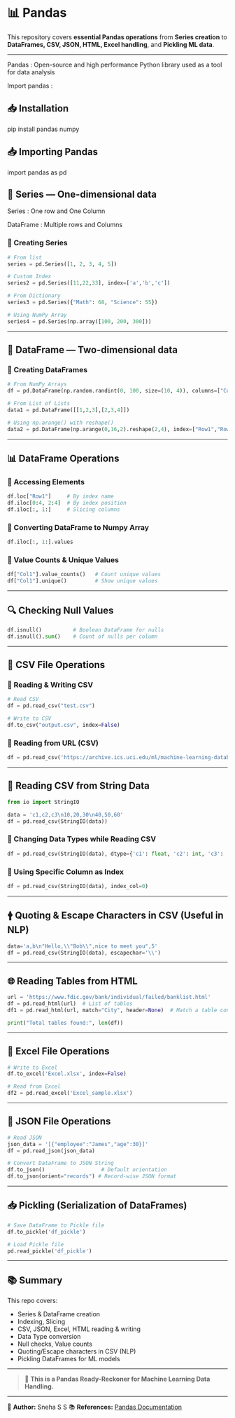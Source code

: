
# 📊 Pandas

This repository covers **essential Pandas operations** from **Series creation** to **DataFrames, CSV, JSON, HTML, Excel handling**, and **Pickling ML data**.

---
Pandas : Open-source and high performance Python library used as a tool for data analysis

Import pandas  : 



## 📥 Installation

pip install pandas numpy

## 📥 Importing Pandas

import pandas as pd

## 🧵 Series — One-dimensional data
Series : One row and One Column

DataFrame : Multiple rows and Columns

### 📌 Creating Series
```python
# From list
series = pd.Series([1, 2, 3, 4, 5])

# Custom Index
series2 = pd.Series([11,22,33], index=['a','b','c'])

# From Dictionary
series3 = pd.Series({"Math": 68, "Science": 55})

# Using NumPy Array
series4 = pd.Series(np.array([100, 200, 300]))
```

---

## 💃 DataFrame — Two-dimensional data
### 📌 Creating DataFrames
```python
# From NumPy Arrays
df = pd.DataFrame(np.random.randint(0, 100, size=(10, 4)), columns=["Col1", "Col2", "Col3", "Col4"])

# From List of Lists
data1 = pd.DataFrame([[1,2,3],[2,3,4]])

# Using np.arange() with reshape()
data2 = pd.DataFrame(np.arange(0,16,2).reshape(2,4), index=["Row1","Row2"], columns=["Col1","Col2","Col3","Col4"])
```

---

## 📊 DataFrame Operations
### 📌 Accessing Elements
```python
df.loc["Row1"]     # By index name
df.iloc[0:4, 2:4]  # By index position
df.iloc[:, 1:]     # Slicing columns
```

### 📌 Converting DataFrame to Numpy Array
```python
df.iloc[:, 1:].values
```

### 📌 Value Counts & Unique Values
```python
df["Col1"].value_counts()   # Count unique values
df["Col1"].unique()         # Show unique values
```

---

## 🔍 Checking Null Values
```python
df.isnull()          # Boolean DataFrame for nulls
df.isnull().sum()    # Count of nulls per column
```

---

## 📂 CSV File Operations
### 📌 Reading & Writing CSV
```python
# Read CSV
df = pd.read_csv("test.csv")

# Write to CSV
df.to_csv("output.csv", index=False)
```

### 📌 Reading from URL (CSV)
```python
df = pd.read_csv('https://archive.ics.uci.edu/ml/machine-learning-databases/wine/wine.data', header=None)
```

---

## 📝 Reading CSV from String Data
```python
from io import StringIO

data = 'c1,c2,c3\n10,20,30\n40,50,60'
df = pd.read_csv(StringIO(data))
```

### 📌 Changing Data Types while Reading CSV
```python
df = pd.read_csv(StringIO(data), dtype={'c1': float, 'c2': int, 'c3': 'Int64'})
```

### 📌 Using Specific Column as Index
```python
df = pd.read_csv(StringIO(data), index_col=0)
```

---

## 🛉 Quoting & Escape Characters in CSV (Useful in NLP)
```python
data='a,b\n"Hello,\\"Bob\\",nice to meet you",5'
df = pd.read_csv(StringIO(data), escapechar='\\')
```

---

## 🌐 Reading Tables from HTML
```python
url = 'https://www.fdic.gov/bank/individual/failed/banklist.html'
df = pd.read_html(url)  # List of tables
df1 = pd.read_html(url, match="City", header=None)  # Match a table containing 'City'

print("Total tables found:", len(df))
```

---

## 📅 Excel File Operations
```python
# Write to Excel
df.to_excel('Excel.xlsx', index=False)

# Read from Excel
df2 = pd.read_excel('Excel_sample.xlsx')
```

---

## 🔢 JSON File Operations
```python
# Read JSON
json_data = '[{"employee":"James","age":30}]'
df = pd.read_json(json_data)

# Convert DataFrame to JSON String
df.to_json()                  # Default orientation
df.to_json(orient="records") # Record-wise JSON format
```

---

## 📥 Pickling (Serialization of DataFrames)
```python
# Save DataFrame to Pickle file
df.to_pickle('df_pickle')

# Load Pickle file
pd.read_pickle('df_pickle')
```

---

## 📚 Summary
This repo covers:
- Series & DataFrame creation
- Indexing, Slicing
- CSV, JSON, Excel, HTML reading & writing
- Data Type conversion
- Null checks, Value counts
- Quoting/Escape characters in CSV (NLP)
- Pickling DataFrames for ML models

---

> 📢 **This is a Pandas   Ready-Reckoner for Machine Learning Data Handling.**

---

📑 **Author:** Sneha S S
📚 **References:** [Pandas Documentation](https://pandas.pydata.org/docs/)
